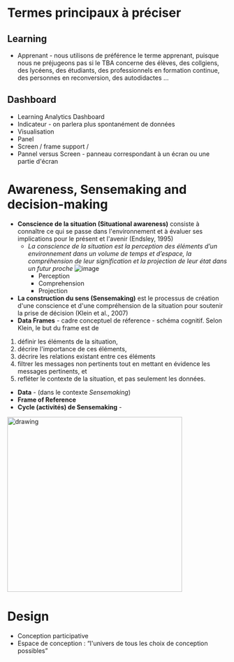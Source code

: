 # Termes principaux à préciser

## Learning
* Apprenant - nous utilisons de préférence le terme apprenant, puisque nous ne préjugeons pas si le TBA concerne des élèves, des collgiens, des lycéens, des étudiants, des professionnels en formation continue, des personnes en reconversion, des autodidactes ...

## Dashboard
* Learning Analytics Dashboard
* Indicateur - on parlera plus spontanément de données
* Visualisation
* Panel
* Screen / frame support / 
* Pannel versus Screen - panneau correspondant à un écran ou une partie d'écran

# Awareness, Sensemaking and decision-making
* **Conscience de la situation (Situational awareness)** consiste à connaître ce qui se passe dans l'environnement et à évaluer ses implications pour le présent et l'avenir (Endsley, 1995)
  * *La conscience de la situation est la perception des éléments d’un environnement dans un volume de temps et d’espace, la compréhension de leur signification et la projection de leur état dans un futur proche*
  ![image](https://user-images.githubusercontent.com/1502610/128497229-2bfa595d-1683-495d-a7af-02aee1268959.png)
    * Perception
    * Comprehension
    * Projection
* **La construction du sens (Sensemaking)** est le processus de création d'une conscience et d'une compréhension de la situation pour soutenir la prise de décision (Klein et al., 2007)
* **Data Frames** - cadre conceptuel de réference - schéma cognitif. Selon Klein, le but du frame est de 
1. définir les éléments de la situation, 
2. décrire l'importance de ces éléments, 
3. décrire les relations existant entre ces éléments
4. filtrer les messages non pertinents tout en mettant en évidence les messages pertinents, et 
5. refléter le contexte de la situation, et pas seulement les données. 
* **Data** - (dans le contexte *Sensemaking*) 
* **Frame of Reference** 
* **Cycle (activités) de Sensemaking** - 
<img src="https://user-images.githubusercontent.com/1502610/128508670-99884909-5eee-40b5-b930-569b5a22413f.png" alt="drawing" width="400"/>



# Design
* Conception participative
* Espace de conception : “l'univers de tous les choix de conception possibles”


